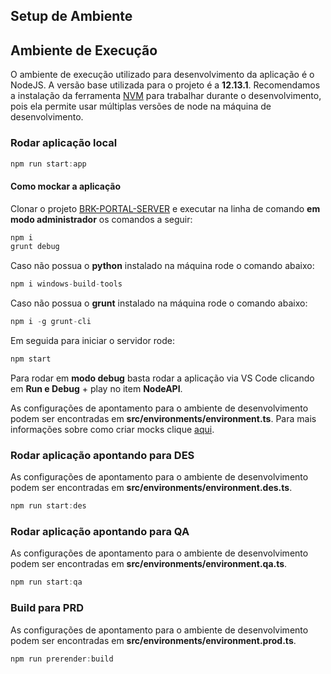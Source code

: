 ## Setup de Ambiente

## Ambiente de Execução

O ambiente de execução utilizado para desenvolvimento da aplicação é o NodeJS. A versão base utilizada para o projeto é a **12.13.1**. Recomendamos a instalação da ferramenta [NVM](https://github.com/coreybutler/nvm-windows) para trabalhar durante o desenvolvimento, pois ela permite usar múltiplas versões de node na máquina de desenvolvimento.

### Rodar aplicação local

```ts
npm run start:app
```

#### Como mockar a aplicação

Clonar o projeto [BRK-PORTAL-SERVER](https://innersource.accenture.com/projects/BRKDIG/repos/brk-portal-server/browse) e executar na linha de comando **em modo administrador** os comandos a seguir:

```ts
npm i
grunt debug
```

Caso não possua o **python** instalado na máquina rode o comando abaixo:

```ts
npm i windows-build-tools
```

Caso não possua o **grunt** instalado na máquina rode o comando abaixo:

```ts
npm i -g grunt-cli
```

Em seguida para iniciar o servidor rode:

```ts
npm start
```

Para rodar em **modo debug** basta rodar a aplicação via VS Code clicando em **Run e Debug** + play no item **NodeAPI**.

As configurações de apontamento para o ambiente de desenvolvimento podem ser encontradas em **src/environments/environment.ts**. Para mais informações sobre como criar mocks clique [aqui](./MOCKS.md).

### Rodar aplicação apontando para DES

As configurações de apontamento para o ambiente de desenvolvimento podem ser encontradas em **src/environments/environment.des.ts**.

```ts
npm run start:des
```

### Rodar aplicação apontando para QA

As configurações de apontamento para o ambiente de desenvolvimento podem ser encontradas em **src/environments/environment.qa.ts**.

```ts
npm run start:qa
```

### Build para PRD

As configurações de apontamento para o ambiente de desenvolvimento podem ser encontradas em **src/environments/environment.prod.ts**.

```ts
npm run prerender:build
```
